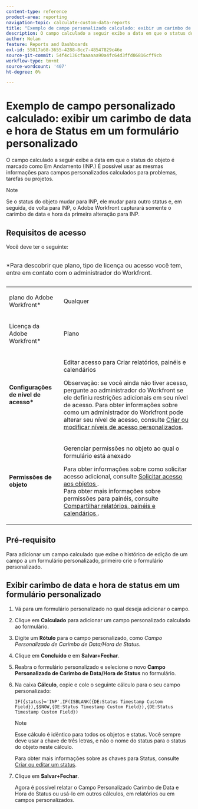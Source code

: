 ```yaml
---
content-type: reference
product-area: reporting
navigation-topic: calculate-custom-data-reports
title: "Exemplo de campo personalizado calculado: exibir um carimbo de data e hora de Status em um Formulário personalizado"
description: O campo calculado a seguir exibe a data em que o status do objeto é marcado como Em Andamento (INP.) É possível usar as mesmas informações para campos personalizados calculados para problemas, tarefas ou projetos.
author: Nolan
feature: Reports and Dashboards
exl-id: 55817a68-3655-4288-8cc7-48547829c46e
source-git-commit: 54f4c136cfaaaaaa90a4fc64d3ffd06816cff9cb
workflow-type: tm+mt
source-wordcount: '407'
ht-degree: 0%

---
```


# Exemplo de campo personalizado calculado: exibir um carimbo de data e hora de Status em um formulário personalizado

O campo calculado a seguir exibe a data em que o status do objeto é marcado como Em Andamento (INP.) É possível usar as mesmas informações para campos personalizados calculados para problemas, tarefas ou projetos.

>[!NOTE]
>
>Se o status do objeto mudar para INP, ele mudar para outro status e, em seguida, de volta para INP, o Adobe Workfront capturará somente o carimbo de data e hora da primeira alteração para INP.

## Requisitos de acesso

Você deve ter o seguinte:

<table style="table-layout:auto"> 
 <caption style="text-align: left;"> 
  <p>*Para descobrir que plano, tipo de licença ou acesso você tem, entre em contato com o administrador do Workfront.</p> 
 </caption> 
 <col> 
 </col> 
 <col> 
 </col> 
 <tbody> 
  <tr> 
   <td> <p>plano do Adobe Workfront*</p> </td> 
   <td>Qualquer</td> 
  </tr> 
  <tr> 
   <td> <p>Licença da Adobe Workfront*</p> </td> 
   <td> <p>Plano </p> </td> 
  </tr> 
  <tr> 
   <td><strong>Configurações de nível de acesso*</strong> </td> 
   <td> <p>Editar acesso para Criar relatórios, painéis e calendários</p> <p>Observação: se você ainda não tiver acesso, pergunte ao administrador do Workfront se ele definiu restrições adicionais em seu nível de acesso. Para obter informações sobre como um administrador do Workfront pode alterar seu nível de acesso, consulte <a href="../../../administration-and-setup/add-users/configure-and-grant-access/create-modify-access-levels.md" class="MCXref xref">Criar ou modificar níveis de acesso personalizados</a>.</p> </td> 
  </tr> 
  <tr> 
   <td> <p><strong>Permissões de objeto</strong> </p> </td> 
   <td> <p>Gerenciar permissões no objeto ao qual o formulário está anexado</p> <p>Para obter informações sobre como solicitar acesso adicional, consulte <a href="../../../workfront-basics/grant-and-request-access-to-objects/request-access.md" class="MCXref xref">Solicitar acesso aos objetos </a>.<br>Para obter mais informações sobre permissões para painéis, consulte <a href="../../../workfront-basics/grant-and-request-access-to-objects/permissions-reports-dashboards-calendars.md" class="MCXref xref">Compartilhar relatórios, painéis e calendários </a>.</p> </td> 
  </tr> 
 </tbody> 
</table>

## Pré-requisito

Para adicionar um campo calculado que exibe o histórico de edição de um campo a um formulário personalizado, primeiro crie o formulário personalizado.

## Exibir carimbo de data e hora de status em um formulário personalizado

1. Vá para um formulário personalizado no qual deseja adicionar o campo.
1. Clique em **Calculado** para adicionar um campo personalizado calculado ao formulário.
1. Digite um **Rótulo** para o campo personalizado, como *Campo Personalizado de Carimbo de Data/Hora de Status*.
1. Clique em **Concluído** e em **Salvar+Fechar**.
1. Reabra o formulário personalizado e selecione o novo **Campo Personalizado de Carimbo de Data/Hora de Status** no formulário.
1. Na caixa **Cálculo**, copie e cole o seguinte cálculo para o seu campo personalizado:

   ```
   IF({status}='INP',IF(ISBLANK({DE:Status Timestamp Custom Field}),$$NOW,{DE:Status Timestamp Custom Field}),{DE:Status Timestamp Custom Field})  
   ```

   >[!NOTE]
   >
   >Esse cálculo é idêntico para todos os objetos e status. Você sempre deve usar a chave de três letras, e não o nome do status para o status do objeto neste cálculo.
   >
   >Para obter mais informações sobre as chaves para Status, consulte [Criar ou editar um status](../../../administration-and-setup/customize-workfront/creating-custom-status-and-priority-labels/create-or-edit-a-status.md).

1. Clique em **Salvar+Fechar**.

   Agora é possível relatar o Campo Personalizado Carimbo de Data e Hora do Status ou usá-lo em outros cálculos, em relatórios ou em campos personalizados.
